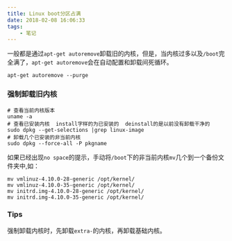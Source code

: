```yaml
---
title: Linux boot分区占满
date: 2018-02-08 16:06:33
tags: 
    - 笔记
---
```


一般都是通过``apt-get autoremove``卸载旧的内核，但是，当内核过多以及``/boot``完全满了，``apt-get autoremove``会在自动配置和卸载间死循环。
<!-- more -->

```
apt-get autoremove --purge
```


### 强制卸载旧内核

``` 
# 查看当前内核版本
uname -a 
# 查看已安装内核  install字样的为已安装的  deinstall的是以前没有卸载干净的
sudo dpkg --get-selections |grep linux-image
# 卸载几个已安装的非当前内核
sudo dpkg --force-all -P pkgname
```
如果已经出现``no space``的提示，手动将``/boot``下的非当前内核``mv``几个到一个备份文件夹中,如：
```
mv vmlinuz-4.10.0-28-generic /opt/kernel/
mv vmlinuz-4.10.0-35-generic /opt/kernel/
mv initrd.img-4.10.0-28-generic /opt/kernel/
mv initrd.img-4.10.0-35-generic /opt/kernel/
```
### Tips
强制卸载内核时，先卸载``extra-``的内核，再卸载基础内核。
